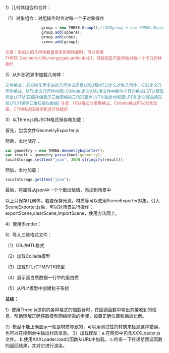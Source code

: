 1）几何体组合和合并：

（1）对象组合：对组操作时会对每一个子对象操作

```js
                group = new THREE.Group();//或者group = new THREE.Object3D();
                group.add(sphere);
                group.add(cube);
                scene.add(group);
```

<font color="#CD5C5C" size = "2px">注意：当加入的几何体数量很多影响性能时，可以使用THREE.GeometryUtils.merge(geo,addcube())，但缺陷是不能单独对每一个子几何体操作</font>

2）从外部资源中加载几何体：

<font color="#4590a3" size="2px">文件格式：JSON(复用复杂的几何体或场景),OBJ和MTL(定义对象几何体，OBJ定义几何体格式，MTL定义几何体材质),Collada(定义XML类文件中数字内容的格式),STL(模型导出),CTM(压缩存储表示三维网格的三角形面片),VTK(指定点和面),PDB(定义蛋白质形状),PLY(保存三维扫描仪数据)</font>
<font color="#CD5C5C" size = "2px">注意：OBJ格式为常用格式，Collada格式可以包含动画，CTM格式压缩率和运行性能好</font>

3）以Three.js的JSON格式保存和加载：

首先，包含文件GeometryExporter.js

然后，本地储存：

```js
var geometry = new THREE.GeometryExporter();
var result = geometry.parse(knot.geometry);
localStorage.setItem("json", JSON.stringify(result));
```

然后，本地加载：

```js
localStorage.getItem("json");
```

最后，将属性从json中一个个取出赋值，添加到场景中

以上只保存几何体，若要保存光源，材质等可以使用SceneExporter对象，引入SceneExporter.js后，可以对场景进行操作：exportScene,clearScene,importScene，使用方法同上。

4）使用Blender：



5）导入三维格式文件：

（1）OBJ/MTL格式

（2）加载Collada模型

（3）加载STL/CTM/VTK模型

（4）展示蛋白质数据一行中的蛋白质

（5）从PLY模型中创建粒子系统



**总结：**

1）使用Three.js提供的各种格式的加载器时，在回调函数中输出其接收到的信息，帮助理解正确获取模型网络所需的步骤，设置正确位置和缩放比例。

2）模型不能正确显示一般是材质导致的，可以用测试性的材质来检测这种错误，也可以在控制台中输出材质信息。
3）加载模型：a.在网页中包含XXXLoader.js文件。 b.使用XXXLoader.load()函数从URL中加载。 c.检查一下传递给回调函数的返回结果，并对它进行渲染。





































